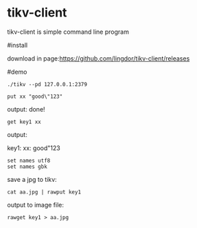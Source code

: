 # tikv-client
tikv-client is simple command line program


#install

download in page:https://github.com/lingdor/tikv-client/releases

#demo


```shell
./tikv --pd 127.0.0.1:2379
```



```shell
put xx "good\"123"
```
output:
done!



```shell
get key1 xx
```
output:

key1:
xx: good\"123

```shell
set names utf8
set names gbk
```

save a jpg to tikv:
```shell
cat aa.jpg | rawput key1
```

output to image file:
```shell
rawget key1 > aa.jpg
```